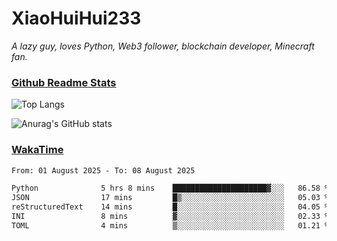 # XiaoHuiHui233

*A lazy guy, loves Python, Web3 follower, blockchain developer, Minecraft fan.*

### [Github Readme Stats](https://github.com/anuraghazra/github-readme-stats)

![Top Langs](https://github-readme-stats.vercel.app/api/top-langs/?username=XiaoHuiHui233&layout=compact&theme=github_dark)

![Anurag's GitHub stats](https://github-readme-stats.vercel.app/api?username=XiaoHuiHui233&show_icons=true&theme=github_dark)

### [WakaTime](https://wakatime.com)

<!--START_SECTION:waka-->

```txt
From: 01 August 2025 - To: 08 August 2025

Python              5 hrs 8 mins    █████████████████████▓░░░   86.58 %
JSON                17 mins         █▒░░░░░░░░░░░░░░░░░░░░░░░   05.03 %
reStructuredText    14 mins         █░░░░░░░░░░░░░░░░░░░░░░░░   04.05 %
INI                 8 mins          ▓░░░░░░░░░░░░░░░░░░░░░░░░   02.33 %
TOML                4 mins          ▒░░░░░░░░░░░░░░░░░░░░░░░░   01.21 %
```

<!--END_SECTION:waka-->

